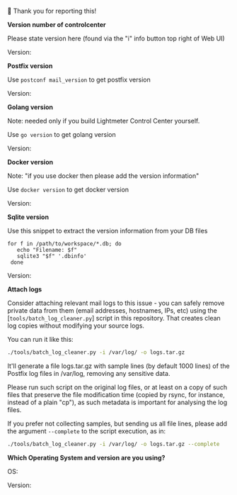 🎉 Thank you for reporting this! 

**Version number of controlcenter**

Please state version here (found via the "i" info button top right of Web UI)

Version: 

**Postfix version**

Use `postconf mail_version` to get postfix version

Version: 

**Golang version**

Note: needed only if you build Lightmeter Control Center yourself.

Use `go version` to get golang version

Version: 

**Docker version**

Note: "if you use docker then please add the version information"

Use `docker version` to get docker version

Version: 

**Sqlite version**

Use this snippet to extract the version information from your DB files

```
for f in /path/to/workspace/*.db; do
   echo "Filename: $f"
   sqlite3 "$f" '.dbinfo'
 done
```

Version: 

**Attach logs**

Consider attaching relevant mail logs to this issue - you can safely remove private data from them (email addresses, hostnames, IPs, etc)
using the [`tools/batch_log_cleaner.py`] script in this repository. That creates clean log copies without modifying your source logs.

You can run it like this:

```sh
./tools/batch_log_cleaner.py -i /var/log/ -o logs.tar.gz
```

It'll generate a file logs.tar.gz with sample lines (by default 1000 lines) of the Postfix log files in /var/log, removing any sensitive data.

Please run such script on the original log files, or at least on a copy of such files that preserve the file modification time
(copied by rsync, for instance, instead of a plain "cp"), as such metadata is important for analysing the log files.

If you prefer not collecting samples, but sending us all file lines, please add the argument `--complete` to the script execution, as in:

```sh
./tools/batch_log_cleaner.py -i /var/log/ -o logs.tar.gz --complete
```

**Which Operating System and version are you using?**

OS: 

Version:
